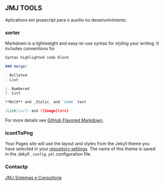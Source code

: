 ## JMJ TOOLS
Aplicativos em javascript para o auxilio no desenvolvimento.

### sorter

Markdown is a lightweight and easy-to-use syntax for styling your writing. It includes conventions for

```markdown
Syntax highlighted code block

### merger

- Bulleted
- List

1. Numbered
2. List

**Bold** and _Italic_ and `Code` text

[Link](url) and ![Image](src)
```

For more details see [GitHub Flavored Markdown](https://guides.github.com/features/mastering-markdown/).

### icontToPng

Your Pages site will use the layout and styles from the Jekyll theme you have selected in your [repository settings](https://github.com/jmjsistemas/tools/settings). The name of this theme is saved in the Jekyll `_config.yml` configuration file.

### Contactp
 [JMJ Sistemas e Consultoria ](https://jmjsistemas.com.br)
